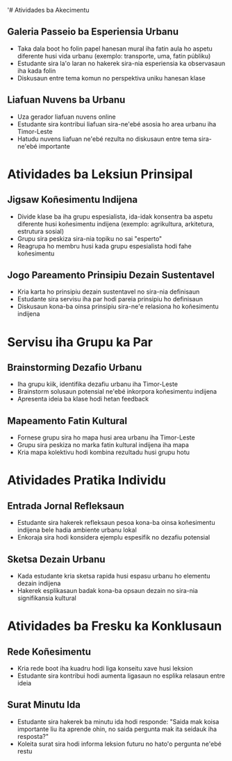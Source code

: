 '# Atividades ba Akecimentu

## Galeria Passeio ba Esperiensia Urbanu
- Taka dala boot ho folin papel hanesan mural iha fatin aula ho aspetu diferente husi vida urbanu (exemplo: transporte, uma, fatin públiku)
- Estudante sira la'o laran no hakerek sira-nia esperiensia ka observasaun iha kada folin
- Diskusaun entre tema komun no perspektiva uniku hanesan klase

## Liafuan Nuvens ba Urbanu
- Uza gerador liafuan nuvens online
- Estudante sira kontribui liafuan sira-ne'ebé asosia ho area urbanu iha Timor-Leste
- Hatudu nuvens liafuan ne'ebé rezulta no diskusaun entre tema sira-ne'ebé importante

# Atividades ba Leksiun Prinsipal

## Jigsaw Koñesimentu Indijena
- Divide klase ba iha grupu espesialista, ida-idak konsentra ba aspetu diferente husi koñesimentu indijena (exemplo: agrikultura, arkitetura, estrutura sosial)
- Grupu sira peskiza sira-nia topiku no sai "esperto"
- Reagrupa ho membru husi kada grupu espesialista hodi fahe koñesimentu

## Jogo Pareamento Prinsipiu Dezain Sustentavel
- Kria karta ho prinsipiu dezain sustentavel no sira-nia definisaun
- Estudante sira servisu iha par hodi pareia prinsipiu ho definisaun
- Diskusaun kona-ba oinsa prinsipiu sira-ne'e relasiona ho koñesimentu indijena

# Servisu iha Grupu ka Par

## Brainstorming Dezafio Urbanu
- Iha grupu kiik, identifika dezafiu urbanu iha Timor-Leste
- Brainstorm solusaun potensial ne'ebé inkorpora koñesimentu indijena
- Apresenta ideia ba klase hodi hetan feedback

## Mapeamento Fatin Kultural
- Fornese grupu sira ho mapa husi area urbanu iha Timor-Leste
- Grupu sira peskiza no marka fatin kultural indijena iha mapa
- Kria mapa kolektivu hodi kombina rezultadu husi grupu hotu

# Atividades Pratika Individu

## Entrada Jornal Refleksaun
- Estudante sira hakerek refleksaun pesoa kona-ba oinsa koñesimentu indijena bele hadia ambiente urbanu lokal
- Enkoraja sira hodi konsidera ejemplu espesifik no dezafiu potensial

## Sketsa Dezain Urbanu
- Kada estudante kria sketsa rapida husi espasu urbanu ho elementu dezain indijena
- Hakerek esplikasaun badak kona-ba opsaun dezain no sira-nia signifikansia kultural

# Atividades ba Fresku ka Konklusaun

## Rede Koñesimentu
- Kria rede boot iha kuadru hodi liga konseitu xave husi leksion
- Estudante sira kontribui hodi aumenta ligasaun no esplika relasaun entre ideia

## Surat Minutu Ida
- Estudante sira hakerek ba minutu ida hodi responde: "Saida mak koisa importante liu ita aprende ohin, no saida pergunta mak ita seidauk iha resposta?"
- Koleita surat sira hodi informa leksion futuru no hato'o pergunta ne'ebé restu